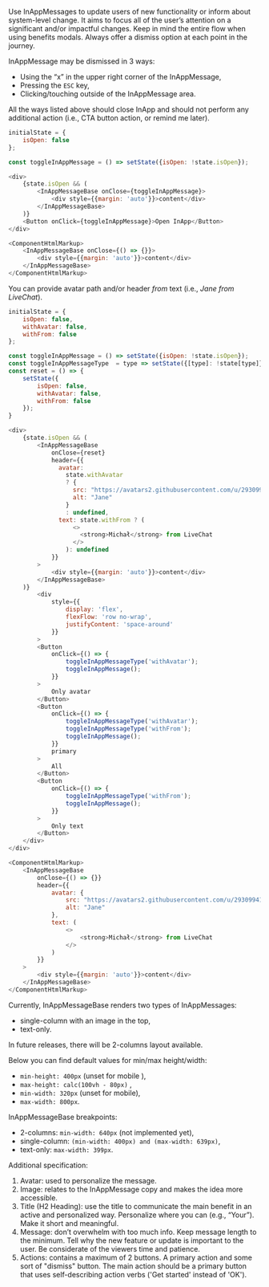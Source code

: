 Use InAppMessages to update users of new functionality or inform about system-level change. It aims to focus all of the user’s attention on a significant and/or impactful changes. Keep in mind the entire flow when using benefits modals. Always offer a dismiss option at each point in the journey.


InAppMessage may be dismissed in 3 ways:
  * Using the “x” in the upper right corner of the InAppMessage,
  * Pressing the `ESC` key,
  * Clicking/touching outside of the InAppMessage area.

All the ways listed above should close InApp and should not perform any additional action (i.e., CTA button action, or remind me later).

```js
initialState = {
    isOpen: false
};

const toggleInAppMessage = () => setState({isOpen: !state.isOpen});

<div>
    {state.isOpen && (
        <InAppMessageBase onClose={toggleInAppMessage}>
            <div style={{margin: 'auto'}}>content</div>
        </InAppMessageBase>
    )}
    <Button onClick={toggleInAppMessage}>Open InApp</Button>
</div>
```
```js noeditor
<ComponentHtmlMarkup>
    <InAppMessageBase onClose={() => {}}>
        <div style={{margin: 'auto'}}>content</div>
    </InAppMessageBase>
</ComponentHtmlMarkup>
```

You can provide avatar path and/or header *from* text (i.e., *Jane from LiveChat*).

```js
initialState = {
    isOpen: false,
    withAvatar: false,
    withFrom: false
};

const toggleInAppMessage = () => setState({isOpen: !state.isOpen});
const toggleInAppMessageType  = type => setState({[type]: !state[type]});
const reset = () => {
    setState({
        isOpen: false,
        withAvatar: false,
        withFrom: false
    });
}

<div>
    {state.isOpen && (
        <InAppMessageBase 
            onClose={reset}
            header={{
              avatar: 
                state.withAvatar
                ? {
                  src: "https://avatars2.githubusercontent.com/u/29309941?s=88&v=4",
                  alt: "Jane"
                }
                : undefined,
              text: state.withFrom ? (
                  <>
                    <strong>Michał</strong> from LiveChat
                  </>
                ): undefined
            }}
        >
            <div style={{margin: 'auto'}}>content</div>
        </InAppMessageBase>
    )}
        <div
            style={{
                display: 'flex',
                flexFlow: 'row no-wrap',
                justifyContent: 'space-around'
            }}
        >
        <Button
            onClick={() => {
                toggleInAppMessageType('withAvatar');
                toggleInAppMessage();
            }}
        >
            Only avatar
        </Button>
        <Button
            onClick={() => {
                toggleInAppMessageType('withAvatar');
                toggleInAppMessageType('withFrom');
                toggleInAppMessage();
            }}
            primary
        >
            All
        </Button>  
        <Button
            onClick={() => {
                toggleInAppMessageType('withFrom');
                toggleInAppMessage();
            }}
        >
            Only text
        </Button>
    </div>
</div>
```
```js noeditor
<ComponentHtmlMarkup>
    <InAppMessageBase 
        onClose={() => {}}
        header={{
            avatar: {
                src: "https://avatars2.githubusercontent.com/u/29309941?s=88&v=4",
                alt: "Jane"
            },
            text: (
                <>
                    <strong>Michał</strong> from LiveChat
                </>
            )
        }}
    >
        <div style={{margin: 'auto'}}>content</div>
    </InAppMessageBase>
</ComponentHtmlMarkup>
```

Currently, InAppMessageBase renders two types of InAppMessages:
 * single-column with an image in the top,
 * text-only.

In future releases, there will be 2-columns layout available.

Below you can find default values for min/max height/width:
 * `min-height: 400px` (unset for mobile ),
 * `max-height: calc(100vh - 80px)` ,
 * `min-width: 320px` (unset for mobile),
 * `max-width: 800px`.

InAppMessageBase breakpoints:
 * 2-columns: `min-width: 640px` (not implemented yet),
 * single-column: `(min-width: 400px) and (max-width: 639px)`,
 * text-only: `max-width: 399px`.
 
 
Additional specification:
  1. Avatar: used to personalize the message.
  2. Image: relates to the InAppMessage copy and makes the idea more accessible.
  3. Title (H2 Heading): use the title to communicate the main benefit in an active and personalized way. Personalize where you can (e.g., “Your”). Make it short and meaningful.
  4. Message: don’t overwhelm with too much info. Keep message length to the minimum. Tell why the new feature or update is important to the user. Be considerate of the viewers time and patience.
  5. Actions: contains a maximum of 2 buttons. A primary action and some sort of "dismiss" button. The main action should be a primary button that uses self-describing action verbs ('Get started' instead of 'OK').
